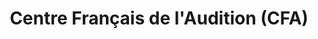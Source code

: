 ---
title: "Centre Français de l'Audition (CFA)"
url: /montelimar/centre-francais-de-laudition-cfa/
shop: les appareils auditifs
---